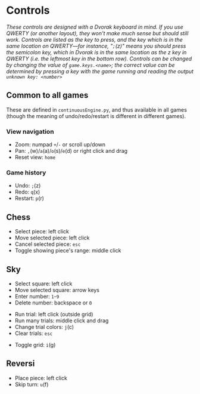 # Controls

*These controls are designed with a Dvorak keyboard in mind. If you use QWERTY (or another layout), they won't make much sense but should still work. Controls are listed as the key to press, and the key which is in the same location on QWERTY&mdash;for instance, "`;`(z)" means you should press the semicolon key, which in Dvorak is in the same location as the z key in QWERTY (i.e. the leftmost key in the bottom row). Controls can be changed by changing the value of `game.keys.<name>`; the correct value can be determined by pressing a key with the game running and reading the output `unknown key: <number>`*

## Common to all games

These are defined in `continuousEngine.py`, and thus available in all games (though the meaning of undo/redo/restart is different in different games).

### View navigation

* Zoom: numpad `+`/`-` or scroll up/down
* Pan: `,`(w)/`a`(a)/`o`(s)/`e`(d) or right click and drag
* Reset view: `home`

### Game history

* Undo: `;`(z)
* Redo: `q`(x)
* Restart: `p`(r)

## Chess

* Select piece: left click
* Move selected piece: left click
* Cancel selected piece: `esc`
* Toggle showing piece's range: middle click

## Sky

* Select square: left click
* Move selected square: arrow keys
* Enter number: `1`-`9`
* Delete number: backspace or `0`

- Run trial: left click (outside grid)
- Run many trials: middle click and drag
- Change trial colors: `j`(c)
- Clear trials: `esc`

* Toggle grid: `i`(g)

## Reversi

* Place piece: left click
* Skip turn: `u`(f)

